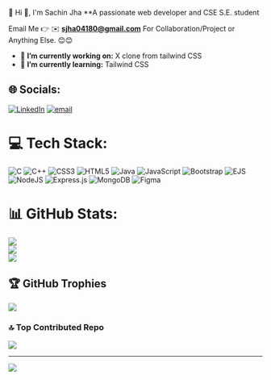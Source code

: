 💫 Hi 👋, I'm Sachin Jha
**A passionate web developer and CSE S.E. student

Email Me 👉 ✉️ **sjha04180@gmail.com** For Collaboration/Project or Anything Else. 😊😊

- 🔭 **I’m currently working on:** X clone from tailwind CSS
- 🌱 **I’m currently learning:** Tailwind CSS



## 🌐 Socials:
[![LinkedIn](https://img.shields.io/badge/LinkedIn-%230077B5.svg?logo=linkedin&logoColor=white)](https://www.linkedin.com/in/sachin-jha-b9814534a ) [![email](https://img.shields.io/badge/Email-D14836?logo=gmail&logoColor=white)](mailto:sjha04180@gmail.com) 

# 💻 Tech Stack:
![C](https://img.shields.io/badge/c-%2300599C.svg?style=for-the-badge&logo=c&logoColor=white) ![C++](https://img.shields.io/badge/c++-%2300599C.svg?style=for-the-badge&logo=c%2B%2B&logoColor=white) ![CSS3](https://img.shields.io/badge/css3-%231572B6.svg?style=for-the-badge&logo=css3&logoColor=white) ![HTML5](https://img.shields.io/badge/html5-%23E34F26.svg?style=for-the-badge&logo=html5&logoColor=white) ![Java](https://img.shields.io/badge/java-%23ED8B00.svg?style=for-the-badge&logo=openjdk&logoColor=white) ![JavaScript](https://img.shields.io/badge/javascript-%23323330.svg?style=for-the-badge&logo=javascript&logoColor=%23F7DF1E) ![Bootstrap](https://img.shields.io/badge/bootstrap-%238511FA.svg?style=for-the-badge&logo=bootstrap&logoColor=white) ![EJS](https://img.shields.io/badge/ejs-%23B4CA65.svg?style=for-the-badge&logo=ejs&logoColor=black) ![NodeJS](https://img.shields.io/badge/node.js-6DA55F?style=for-the-badge&logo=node.js&logoColor=white) ![Express.js](https://img.shields.io/badge/express.js-%23404d59.svg?style=for-the-badge&logo=express&logoColor=%2361DAFB) ![MongoDB](https://img.shields.io/badge/MongoDB-%234ea94b.svg?style=for-the-badge&logo=mongodb&logoColor=white) ![Figma](https://img.shields.io/badge/figma-%23F24E1E.svg?style=for-the-badge&logo=figma&logoColor=white)
# 📊 GitHub Stats:
![](https://github-readme-stats.vercel.app/api?username=sjha04180&theme=synthwave&hide_border=false&include_all_commits=true&count_private=false)<br/>
![](https://nirzak-streak-stats.vercel.app/?user=sjha04180&theme=synthwave&hide_border=false)<br/>
![](https://github-readme-stats.vercel.app/api/top-langs/?username=sjha04180&theme=synthwave&hide_border=false&include_all_commits=true&count_private=false&layout=compact)

## 🏆 GitHub Trophies
![](https://github-profile-trophy.vercel.app/?username=sjha04180&theme=radical&no-frame=false&no-bg=true&margin-w=4)

### 🔝 Top Contributed Repo
![](https://github-contributor-stats.vercel.app/api?username=sjha04180&limit=5&theme=dark&combine_all_yearly_contributions=true)

---
[![](https://visitcount.itsvg.in/api?id=sjha04180&icon=0&color=0)](https://visitcount.itsvg.in)

<!-- Proudly created with GPRM ( https://gprm.itsvg.in ) -->
